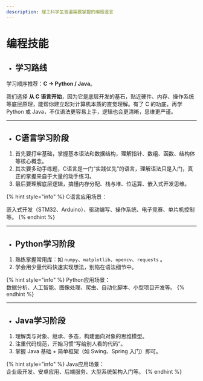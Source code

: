 ```yaml
---
description: 理工科学生普遍需要掌握的编程语言
---
```


# 编程技能

* ## 学习路线

学习顺序推荐：**C → Python / Java**。

我们选择 **从 C 语言开始**，因为它是底层开发的基石，贴近硬件、内存、操作系统等底层原理，能帮你建立起对计算机本质的直觉理解。有了 C 的功底，再学 Python 或 Java，不仅语法更容易上手，逻辑也会更清晰，思维更严谨。

***

* ## C语言学习阶段

1. 首先要打牢基础，掌握基本语法和数据结构，理解指针、数组、函数、结构体等核心概念。
2. 其次要多动手练题，C语言是一门“实践优先”的语言，理解语法只是入门，真正的掌握来自于大量的动手练习。
3. 最后要理解底层逻辑，搞懂内存分配、栈与堆、位运算、嵌入式开发思维。

{% hint style="info" %}
C语言应用场景：

嵌入式开发（STM32、Arduino）、驱动编写、操作系统、电子竞赛、单片机控制等。
{% endhint %}

***

* ## Python学习阶段

1. 熟练掌握常用库：如 `numpy`、`matplotlib`、`opencv`、`requests` 。
2. 学会用少量代码快速实现想法，别陷在语法细节中。

{% hint style="info" %}
Python应用场景：\
数据分析、人工智能、图像处理、爬虫、自动化脚本、小型项目开发等。
{% endhint %}

***

* ## Java学习阶段

1. 理解类与对象、继承、多态，构建面向对象的思维模型。
2. 注重代码规范，开始习惯“写给别人看的代码”。
3. 掌握 Java 基础 + 简单框架（如 Swing、Spring 入门）即可。

{% hint style="info" %}
Java应用场景：\
企业级开发、安卓应用、后端服务、大型系统架构入门等。
{% endhint %}
